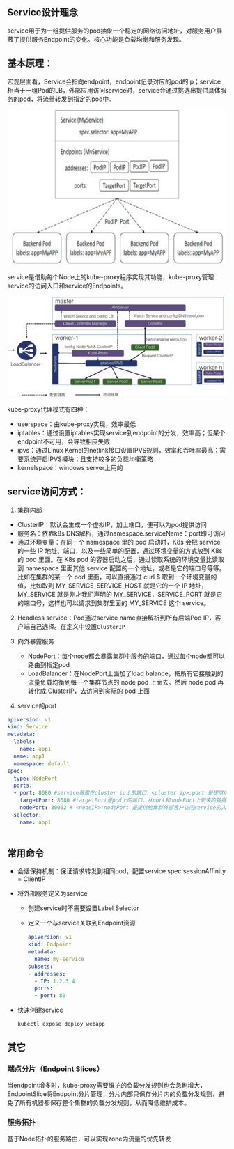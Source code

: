 ## Service设计理念

service用于为一组提供服务的pod抽象一个稳定的网络访问地址，对服务用户屏蔽了提供服务Endpoint的变化。核心功能是负载均衡和服务发现。



## 基本原理：

宏观层面看，Service会指向endpoint，endpoint记录对应的pod的ip；service相当于一组Pod的LB，外部应用访问service时，service会通过挑选出提供具体服务的pod，将流量转发到指定的pod中。

<img src="../pics/service-endpoint-pod.png" alt="image-20220409183252565" style="zoom:50%;" />

service是借助每个Node上的kube-proxy程序实现其功能，kube-proxy管理service的访问入口和service的Endpoints。

<img src="../pics/image-20220213183903893.png" alt="image-20220213183903893" style="zoom:50%;" />



kube-proxy代理模式有四种：

* userspace：由kube-proxy实现，效率最低
* iptables：通过设置iptables实现service到endpoint的分发，效率高；但某个endpoint不可用，会导致相应失败
* ipvs：通过Linux Kernel的netlink接口设置IPVS规则，效率和吞吐率最高；需要系统开启IPVS模块；且支持较多的负载均衡策略
* kernelspace：windows server上用的



## service访问方式：

1. 集群内部

* ClusterIP：默认会生成一个虚拟IP，加上端口，便可以为pod提供访问
* 服务名：依靠k8s DNS解析，通过namespace.serviceName：port即可访问
* 通过环境变量：在同一个 namespace 里的 pod 启动时，K8s 会把 service 的一些 IP 地址、端口，以及一些简单的配置，通过环境变量的方式放到 K8s 的 pod 里面。在 K8s pod 的容器启动之后，通过读取系统的环境变量比读取到 namespace 里面其他 service 配置的一个地址，或者是它的端口号等等。比如在集群的某一个 pod 里面，可以直接通过 curl $ 取到一个环境变量的值，比如取到 MY_SERVICE_SERVICE_HOST 就是它的一个 IP 地址，MY_SERVICE 就是刚才我们声明的 MY_SERVICE，SERVICE_PORT 就是它的端口号，这样也可以请求到集群里面的 MY_SERVICE 这个 service。

2. Headless service：Pod通过service name直接解析到所有后端Pod IP，客户端自己选择。在定义中设置`ClusterIP`
3. 向外暴露服务
   * NodePort：每个node都会暴露集群中服务的端口，通过每个node都可以路由到指定pod
   * LoadBalancer：在NodePort上面加了load balance，把所有它接触到的流量负载均衡到每一个集群节点的 node pod 上面去。然后 node pod 再转化成 ClusterIP，去访问到实际的 pod 上面


4. service的port

```yaml
apiVersion: v1
kind: Service
metadata:
  labels:
    name: app1
  name: app1
  namespace: default
spec:
  type: NodePort
  ports:
  - port: 8080 #service暴露在cluster ip上的端口，<cluster ip>:port 是提供给集群内部客户访问service的入口
    targetPort: 8080 #targetPort是pod上的端口，从port和nodePort上到来的数据最终经过kube-proxy流入到后端pod的targetPort上进入容器
    nodePort: 30062 # <nodeIP>:nodePort 是提供给集群外部客户访问service的入口
  selector:
    name: app1
    
```



## 常用命令

* 会话保持机制：保证请求转发到相同pod，配置service.spec.sessionAffinity = ClientIP

* 将外部服务定义为service

  * 创建service时不需要设置Label Selector

  * 定义一个与service关联到Endpoint资源

    ```yaml
    apiVersion: v1
    kind: Endpoint
    metadata:
      name: my-service
    subsets:
    - addresses:
      - IP: 1.2.3.4
      ports:
      - port: 80
    ```

* 快速创建service

  ```shell
  kubectl expose deploy webapp
  ```



## 其它

### 端点分片（Endpoint Slices）

当endpoint增多时，kube-proxy需要维护的负载分发规则也会急剧增大，EndpointSlice将Endpoint分片管理，分片内部只保存分片内的负载分发规则，避免了所有机器都保存整个集群的负载分发规则，从而降低维护成本。

### 服务拓扑

基于Node拓扑的服务路由，可以实现zone内流量的优先转发
